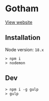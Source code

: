 # Gotham
[View website](https://sinouj.github.io/gotham/)

## Installation

Node version: `18.x`

```
> npm i
> nodemon
```

## Dev

```
> npm i -g gulp
> gulp
```
